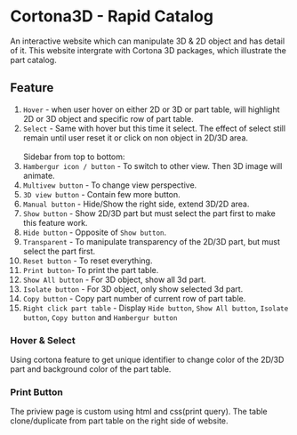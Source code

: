 # Cortona3D - Rapid Catalog

An interactive website which can manipulate 3D & 2D object and has detail of it. This website intergrate with Cortona 3D packages, which illustrate the part catalog.

## Feature
1. `Hover` - when user hover on either 2D or 3D or part table, will highlight 2D or 3D object and specific row of part table.
2. `Select` - Same with hover but this time it select. The effect of select still remain until user reset it or click on non object in 2D/3D area. <br> <br>Sidebar from top to bottom:
3. `Hambergur icon / button` - To switch to other view. Then 3D image will animate.
4. `Multivew button` - To change view perspective.
5. `3D view button` - Contain few more button.
6. `Manual button` - Hide/Show the right side, extend 3D/2D area.
7. `Show button` - Show 2D/3D part but must select the part first to make this feature work.
8. `Hide button` - Opposite of `Show button`.
9. `Transparent` - To manipulate transparency of the 2D/3D part,  but must select the part first.
10. `Reset button` - To reset everything.
11. `Print button`- To print the part table.
12. `Show All button` - For 3D object, show all 3d part.
13. `Isolate button` - For 3D object, only show selected 3d part.
14. `Copy button` - Copy part number of current row of part table.
15. `Right click part table` - Display `Hide button`, `Show All button`, `Isolate button`, `Copy button` and `Hambergur button`


### Hover & Select
Using cortona feature to get unique identifier to change color of the 2D/3D part and background color of the part table.

### Print Button
The priview page is custom using html and css(print query). The table clone/duplicate from part table on the right side of website.